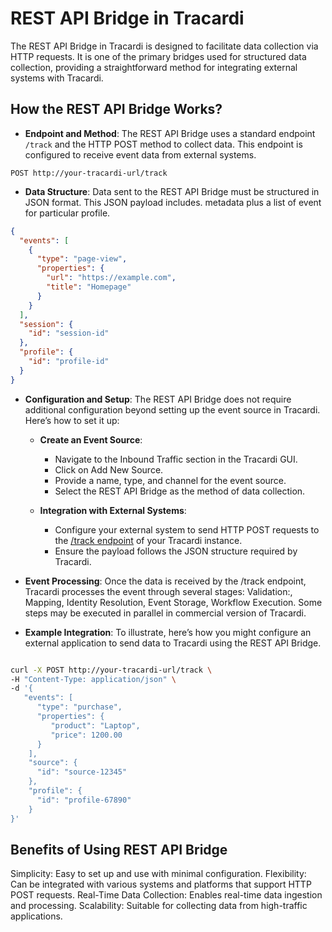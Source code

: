 # REST API Bridge in Tracardi

The REST API Bridge in Tracardi is designed to facilitate data collection via HTTP requests. It is one of the primary
bridges used for structured data collection, providing a straightforward method for integrating external systems with
Tracardi.

## How the REST API Bridge Works?

- **Endpoint and Method**:  The REST API Bridge uses a standard endpoint `/track` and the HTTP POST method to collect
  data. This endpoint is
  configured to receive event data from external systems.

```commandline title="Example Endpoint"
POST http://your-tracardi-url/track
```

- **Data Structure**: Data sent to the REST API Bridge must be structured in JSON format. This JSON payload includes.
  metadata plus a list of event for particular profile.

```json title="Example Payload"
{
  "events": [
    {
      "type": "page-view",
      "properties": {
        "url": "https://example.com",
        "title": "Homepage"
      }
    }
  ],
  "session": {
    "id": "session-id"
  },
  "profile": {
    "id": "profile-id"
  }
}
```

- **Configuration and Setup**: The REST API Bridge does not require additional configuration beyond setting up the event
  source in Tracardi. Here’s how
  to set it up:

   - **Create an Event Source**:
      - Navigate to the Inbound Traffic section in the Tracardi GUI.
      - Click on Add New Source.
      - Provide a name, type, and channel for the event source.
      - Select the REST API Bridge as the method of data collection.

   - **Integration with External Systems**:
      - Configure your external system to send HTTP POST requests to the [/track endpoint](../../processes/integration/api/index.md#track-endpoint) of your Tracardi instance.
      - Ensure the payload follows the JSON structure required by Tracardi.

- **Event Processing**:  Once the data is received by the /track endpoint, Tracardi processes the event through
  several stages: Validation:, Mapping, Identity Resolution, Event Storage, Workflow Execution. Some steps may be
  executed in parallel in commercial version of Tracardi.

- **Example Integration**:  To illustrate, here’s how you might configure an external application to send data to
Tracardi using the REST API Bridge.

```bash title="Example cURL Command"

curl -X POST http://your-tracardi-url/track \
-H "Content-Type: application/json" \
-d '{
   "events": [
      "type": "purchase",
      "properties": {
         "product": "Laptop",
         "price": 1200.00
      }
    ],
    "source": {
      "id": "source-12345"
    },
    "profile": {
      "id": "profile-67890"
    }
}'
```

## Benefits of Using REST API Bridge

Simplicity: Easy to set up and use with minimal configuration.
Flexibility: Can be integrated with various systems and platforms that support HTTP POST requests.
Real-Time Data Collection: Enables real-time data ingestion and processing.
Scalability: Suitable for collecting data from high-traffic applications.

